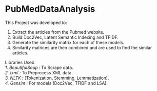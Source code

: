 # PubMedDataAnalysis

This Project was developed to:

1. Extract the articles from the Pubmed website.
2. Build Doc2Vec, Latent Semantic Indexing and TFIDF.
3. Generate the similarity matrix for each of these models.
4. Similarity matrices are then combined and are used to find the similar articles.

Libraries Used: <br />
<em>1. BeautifulSoup : </em>To Scrape data.<br />
<em>2. lxml : </em>To Preprocess XML data.<br/>
<em>3. NLTK :</em> (Tokenization, Stemming, Lemmatization).<br/> 
<em>4. Gensim :</em> For models (Doc2Vec, TFIDF and LSA).<br/>
